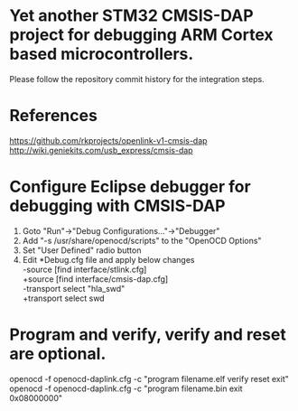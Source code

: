 # Yet another STM32 CMSIS-DAP project for debugging ARM Cortex based microcontrollers.
Please follow the repository commit history for the integration steps.

# References
https://github.com/rkprojects/openlink-v1-cmsis-dap<br>
http://wiki.geniekits.com/usb_express/cmsis-dap<br>

# Configure Eclipse debugger for debugging with CMSIS-DAP
1. Goto "Run"->"Debug Configurations..."->"Debugger"<br>
2. Add "-s /usr/share/openocd/scripts" to the "OpenOCD Options"<br>
3. Set "User Defined" radio button<br>
4. Edit *Debug.cfg file and apply below changes<br>
-source [find interface/stlink.cfg]<br>
+source [find interface/cmsis-dap.cfg]<br>
-transport select "hla_swd"<br>
+transport select swd<br>

# Program and verify, verify and reset are optional.
openocd -f openocd-daplink.cfg -c "program filename.elf verify reset exit"<br>
openocd -f openocd-daplink.cfg -c "program filename.bin exit 0x08000000"<br>

